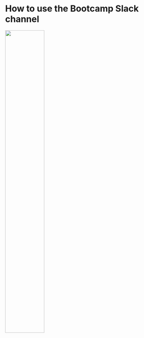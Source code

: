 # How to use the Bootcamp Slack channel

<img src="https://raw.githubusercontent.com/elisadonnard/bootcamp/master/images/thread.png" width="50%">
